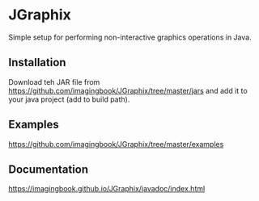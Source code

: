 # JGraphix
Simple setup for performing non-interactive graphics operations in Java.

## Installation
Download teh JAR file from https://github.com/imagingbook/JGraphix/tree/master/jars
and add it to your java project (add to build path).

## Examples
https://github.com/imagingbook/JGraphix/tree/master/examples

## Documentation
https://imagingbook.github.io/JGraphix/javadoc/index.html
